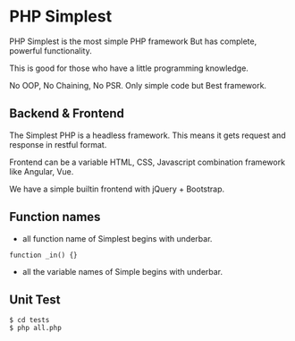 # PHP Simplest

PHP Simplest is the most simple PHP framework But has complete, powerful functionality.

This is good for those who have a little programming knowledge.

No OOP, No Chaining, No PSR. Only simple code but Best framework.



## Backend & Frontend

The Simplest PHP is a headless framework.
This means it gets request and response in restful format.


Frontend can be a variable HTML, CSS, Javascript combination framework like Angular, Vue.

We have a simple builtin frontend with jQuery + Bootstrap.



## Function names

* all function name of Simplest begins with underbar.

````
function _in() {}
````


* all the variable names of Simple begins with underbar.




## Unit Test

````
$ cd tests
$ php all.php
````
